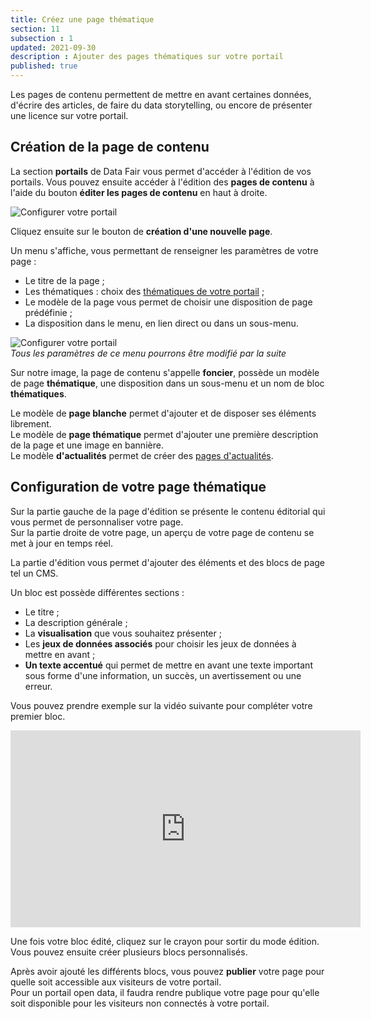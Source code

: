 ```yaml
---
title: Créez une page thématique
section: 11
subsection : 1
updated: 2021-09-30
description : Ajouter des pages thématiques sur votre portail
published: true
---
```


Les pages de contenu permettent de mettre en avant certaines données, d'écrire des articles, de faire du data storytelling, ou encore de présenter une licence sur votre portail.

## Création de la page de contenu

La section **portails** de Data&nbsp;Fair vous permet d'accéder à l'édition de vos portails. Vous pouvez ensuite accéder à l'édition des **pages de contenu** à l'aide du bouton **éditer les pages de contenu** en haut à droite.

![Configurer votre portail](./images/user-guide-backoffice/page-contenu-1.jpg)

Cliquez ensuite sur le bouton de **création d'une nouvelle page**.

Un menu s'affiche, vous permettant de renseigner les paramètres de votre page&nbsp;:

* Le titre de la page&nbsp;;
* Les thématiques&nbsp;: choix des [thématiques de votre portail](./user-guide-backoffice/licences-thematics)&nbsp;;
* Le modèle de la page vous permet de choisir une disposition de page prédéfinie&nbsp;;
* La disposition dans le menu, en lien direct ou dans un sous-menu.

![Configurer votre portail](./images/user-guide-backoffice/page-contenu-2.jpg)  
*Tous les paramètres de ce menu pourrons être modifié par la suite*

Sur notre image, la page de contenu s'appelle **foncier**, possède un modèle de page **thématique**, une disposition dans un sous-menu et un nom de bloc **thématiques**.

Le modèle de **page blanche** permet d'ajouter et de disposer ses éléments librement.  
Le modèle de **page thématique** permet d'ajouter une première description de la page et une image en bannière.  
Le modèle **d'actualités** permet de créer des [pages d'actualités](./user-guide-backoffice/news).

## Configuration de votre page thématique

Sur la partie gauche de la page d'édition se présente le contenu éditorial qui vous permet de personnaliser votre page.  
Sur la partie droite de votre page, un aperçu de votre page de contenu se met à jour en temps réel.

La partie d'édition vous permet d'ajouter des éléments et des blocs de page tel un CMS.  

Un bloc est possède différentes sections&nbsp;:

* Le titre&nbsp;;
* La description générale&nbsp;;
* La **visualisation** que vous souhaitez présenter&nbsp;;
* Les **jeux de données associés** pour choisir les jeux de données à mettre en avant&nbsp;;
* **Un texte accentué** qui permet de mettre en avant une texte important sous forme d'une information, un succès, un avertissement ou une erreur.

Vous pouvez prendre exemple sur la vidéo suivante pour compléter votre premier bloc.

<iframe width="560" height="315" sandbox="allow-same-origin allow-scripts allow-popups" src="https://videos.koumoul.com/videos/embed/3522f40f-52a2-4106-95a6-238916389981?loop=1&warningTitle=0" frameborder="0" allowfullscreen></iframe>


Une fois votre bloc édité, cliquez sur le crayon pour sortir du mode édition.  
Vous pouvez ensuite créer plusieurs blocs personnalisés.

Après avoir ajouté les différents blocs, vous pouvez **publier** votre page pour quelle soit accessible aux visiteurs de votre portail.  
Pour un portail open&nbsp;data, il faudra rendre publique votre page pour qu'elle soit disponible pour les visiteurs non connectés à votre portail.
